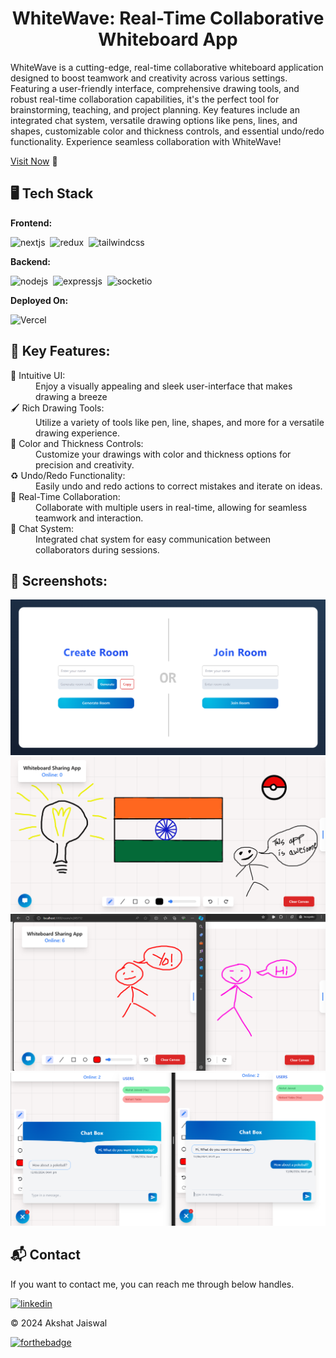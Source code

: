 <h1 align="center">WhiteWave: Real-Time Collaborative Whiteboard App</h1>

<p>WhiteWave is a cutting-edge, real-time collaborative whiteboard application designed to boost teamwork and creativity across various settings. Featuring a user-friendly interface, comprehensive drawing tools, and robust real-time collaboration capabilities, it's the perfect tool for brainstorming, teaching, and project planning. Key features include an integrated chat system, versatile drawing options like pens, lines, and shapes, customizable color and thickness controls, and essential undo/redo functionality. Experience seamless collaboration with WhiteWave!</p>

[Visit Now](https://real-time-white-board-sharing-app.vercel.app/) 🚀

## 🖥️ Tech Stack
**Frontend:**

![nextjs](https://img.shields.io/badge/Next.js-000000?style=for-the-badge&logo=next.js&logoColor=white)&nbsp;
![redux](https://img.shields.io/badge/Redux-593D88?style=for-the-badge&logo=redux&logoColor=white)&nbsp;
![tailwindcss](https://img.shields.io/badge/Tailwind_CSS-38B2AC?style=for-the-badge&logo=tailwind-css&logoColor=white)&nbsp;

**Backend:**

![nodejs](https://img.shields.io/badge/Node.js-43853D?style=for-the-badge&logo=node.js&logoColor=white)&nbsp;
![expressjs](https://img.shields.io/badge/Express.js-F7DF1E?style=for-the-badge&logo=express&logoColor=black)&nbsp;
![socketio](https://img.shields.io/badge/Socket.io-010101?style=for-the-badge&logo=socket.io&logoColor=white)&nbsp;

**Deployed On:**

![Vercel](https://img.shields.io/badge/Vercel-000000?style=for-the-badge&logo=vercel&logoColor=white)


## 📌 Key Features:
<dl>
<dt>🎨 Intuitive UI: </dt><dd> Enjoy a visually appealing and sleek user-interface that makes drawing a breeze</dd>

<dt>🖌️ Rich Drawing Tools:</dt>
<dd> Utilize a variety of tools like pen, line, shapes, and more for a versatile drawing experience.</dd>

<dt>🎨 Color and Thickness Controls:</dt>
<dd> Customize your drawings with color and thickness options for precision and creativity.</dd>

<dt>♻️ Undo/Redo Functionality:</dt>
<dd> Easily undo and redo actions to correct mistakes and iterate on ideas.</dd>

<dt>🤝 Real-Time Collaboration:</dt>
<dd> Collaborate with multiple users in real-time, allowing for seamless teamwork and interaction.</dd>

<dt>💬 Chat System:</dt>
<dd> Integrated chat system for easy communication between collaborators during sessions.</dd>

</dl>

## 📌 Screenshots:
![room](/img/room.png)
![home](/img/home.png)
![collab](/img/collab.png)
![chat](/img/chat.png)

<h2>📬 Contact</h2>

If you want to contact me, you can reach me through below handles.

[![linkedin](https://img.shields.io/badge/LinkedIn-0077B5?style=for-the-badge&logo=linkedin&logoColor=white)](https://www.linkedin.com/in/akshat-jaiswal-4664a2197)

© 2024 Akshat Jaiswal


[![forthebadge](https://forthebadge.com/images/badges/built-with-love.svg)](https://forthebadge.com)

